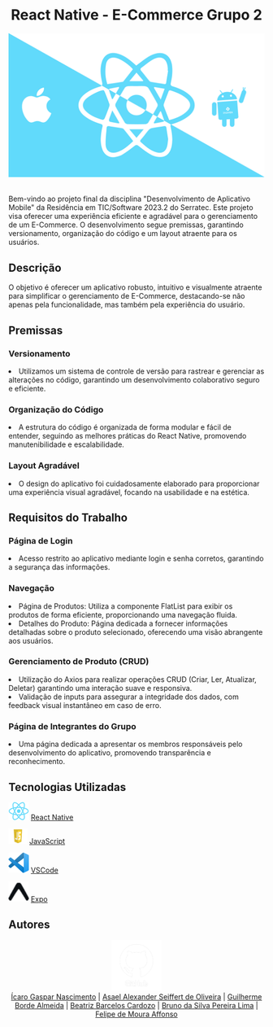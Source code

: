 <!DOCTYPE html>
<html

<body>
  <h1 align="center">React Native - E-Commerce Grupo 2</h1>
  <div align="center">
    <img src="https://github.com/ikaro460/projeto-final-react-native/blob/develop/assets/1_QDQvlCg420lzRElCK4AYhw.png"alt="E-commerce Grupo 2">
  </div>
</br>
  <p> Bem-vindo ao projeto final da disciplina "Desenvolvimento de Aplicativo Mobile" da Residência em TIC/Software 2023.2 do Serratec. Este projeto visa oferecer uma experiência eficiente e agradável para o gerenciamento de um E-Commerce. O desenvolvimento segue premissas, garantindo versionamento, organização do código e um layout atraente para os usuários.</p>

  <h2>Descrição</h2>
O objetivo é oferecer um aplicativo robusto, intuitivo e visualmente atraente para simplificar o gerenciamento de E-Commerce, destacando-se não apenas pela funcionalidade, mas também pela experiência do usuário.

  <h2>Premissas</h2>
  <h3>Versionamento</h3>
  <li>Utilizamos um sistema de controle de versão para rastrear e gerenciar as alterações no código, garantindo um desenvolvimento colaborativo seguro e eficiente.</li>

  <h3>Organização do Código</h3>
  <li>A estrutura do código é organizada de forma modular e fácil de entender, seguindo as melhores práticas do React Native, promovendo manutenibilidade e escalabilidade.</li>
 

  <h3>Layout Agradável</h3>
  <li>O design do aplicativo foi cuidadosamente elaborado para proporcionar uma experiência visual agradável, focando na usabilidade e na estética.</li>

  <h2>Requisitos do Trabalho</h2>
  
  <h3>Página de Login</h3>
  <li>Acesso restrito ao aplicativo mediante login e senha corretos, garantindo a segurança das informações.</li>

  <h3>Navegação</h3>
  <li>Página de Produtos: Utiliza a componente FlatList para exibir os produtos de forma eficiente, proporcionando uma navegação fluida.</li>
  <li>Detalhes do Produto: Página dedicada a fornecer informações detalhadas sobre o produto selecionado, oferecendo uma visão abrangente aos usuários.</li>
  
  <h3>Gerenciamento de Produto (CRUD)</h3>
  <li>Utilização do Axios para realizar operações CRUD (Criar, Ler, Atualizar, Deletar) garantindo uma interação suave e responsiva.</li>
  <li>Validação de inputs para assegurar a integridade dos dados, com feedback visual instantâneo em caso de erro.</li>
  
  <h3>Página de Integrantes do Grupo</h3>
  <li>Uma página dedicada a apresentar os membros responsáveis pelo desenvolvimento do aplicativo, promovendo transparência e reconhecimento.</li>

  <h2>Tecnologias Utilizadas</h2>

 <img src="https://github.com/ikaro460/projeto-final-react-native/blob/develop/assets/React-icon.svg.png" height="35" width="40"> <a href="https://reactnative.dev/">React Native</a> 

<img src="https://github.com/ikaro460/projeto-final-react-native/blob/develop/assets/javascript-logo.png" height="30" width="37"> <a href="https://developer.mozilla.org/pt-BR/docs/Web/JavaScript">JavaScript</a> 

<img src="https://github.com/ikaro460/projeto-final-react-native/blob/develop/assets/Visual_Studio_Code_1.35_icon.svg.png" height="40" width="40"> <a href="https://code.visualstudio.com/">VSCode</a> 

<img src="https://github.com/ikaro460/projeto-final-react-native/blob/develop/assets/transferir.png" height="40" width="40"> <a href="https://expo.dev/">Expo</a> 

<h2>Autores</h2>  
<div align="center">
<img src="https://github.com/ikaro460/projeto-final-react-native/blob/develop/assets/github-logo-git-hub-icon-with-text-on-white-and-black-background-free-vector_2-removebg-preview.png" height="100" width="100"> <br /><a href="https://github.com/ikaro460">Ícaro Gaspar Nascimento</a> | <a href="https://github.com/LexSeiffert">Asael Alexander Seiffert de Oliveira</a> | <a href="https://github.com/bordeguilherme">Guilherme Borde Almeida</a> | <a href="https://github.com/beabarcel">Beatriz Barcelos Cardozo</a> | <a href="https://github.com/brunolimaptr">Bruno da Silva Pereira Lima</a> | <a href="https://github.com/sh9bba">Felipe de Moura Affonso</a> 
  </div>

